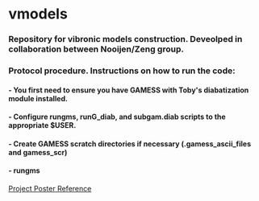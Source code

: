 # vmodels

### Repository for vibronic models construction. Deveolped in collaboration between Nooijen/Zeng group.

### Protocol procedure. Instructions on how to run the code:
#### - You first need to ensure you have GAMESS with Toby's diabatization module installed.
#### - Configure rungms, runG_diab, and subgam.diab scripts to the appropriate $USER.
#### - Create GAMESS scratch directories if necessary (.gamess_ascii_files and gamess_scr)
#### - rungms

[Project Poster Reference](https://github.com/bjb2chen/vmodels/files/10171706/SCP2022_bjc_20685630_White.pdf)
